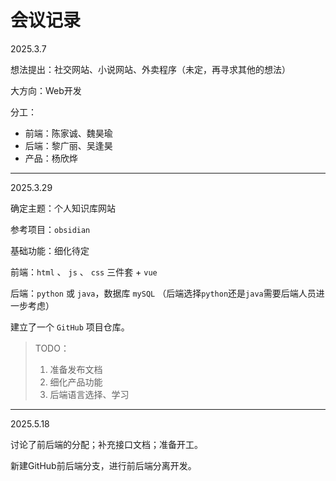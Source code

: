 # 会议记录

2025.3.7

想法提出：社交网站、小说网站、外卖程序（未定，再寻求其他的想法）

大方向：Web开发

分工：

- 前端：陈家诚、魏昊瑜
- 后端：黎广丽、吴逢昊
- 产品：杨欣烨

---

2025.3.29

确定主题：个人知识库网站

参考项目：`obsidian`

基础功能：细化待定

前端：`html` 、 `js` 、 `css` 三件套 + `vue`

后端：`python` 或 `java`，数据库 `mySQL` （后端选择`python`还是`java`需要后端人员进一步考虑）

建立了一个 `GitHub` 项目仓库。

> TODO：
>
> 1. 准备发布文档
> 2. 细化产品功能
> 3. 后端语言选择、学习

---

2025.5.18

讨论了前后端的分配；补充接口文档；准备开工。

新建GitHub前后端分支，进行前后端分离开发。
